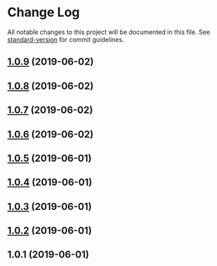 # Change Log

All notable changes to this project will be documented in this file. See [standard-version](https://github.com/conventional-changelog/standard-version) for commit guidelines.

<a name="1.0.9"></a>
## [1.0.9](https://github.com/anasceym/node-prom2json/compare/v1.0.8...v1.0.9) (2019-06-02)



<a name="1.0.8"></a>
## [1.0.8](https://github.com/anasceym/node-prom2json/compare/v1.0.7...v1.0.8) (2019-06-02)



<a name="1.0.7"></a>
## [1.0.7](https://github.com/anasceym/node-prom2json/compare/v1.0.6...v1.0.7) (2019-06-02)



<a name="1.0.6"></a>
## [1.0.6](https://github.com/anasceym/node-prom2json/compare/v1.0.5...v1.0.6) (2019-06-02)



<a name="1.0.5"></a>
## [1.0.5](https://github.com/anasceym/node-prom2json/compare/v1.0.3...v1.0.5) (2019-06-01)



<a name="1.0.4"></a>
## [1.0.4](https://github.com/anasceym/node-prom2json/compare/v1.0.3...v1.0.4) (2019-06-01)



<a name="1.0.3"></a>
## [1.0.3](https://github.com/anasceym/node-prom2json/compare/v1.0.2...v1.0.3) (2019-06-01)



<a name="1.0.2"></a>
## [1.0.2](https://github.com/anasceym/node-prom2json/compare/v1.0.1...v1.0.2) (2019-06-01)



<a name="1.0.1"></a>
## 1.0.1 (2019-06-01)
